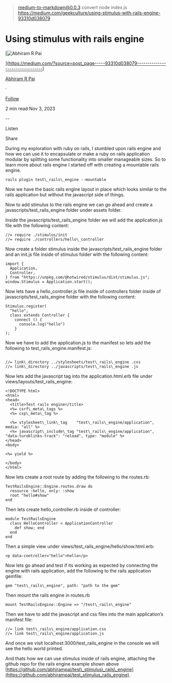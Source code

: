 
> medium-to-markdown@0.0.3 convert
> node index.js https://medium.com/geekculture/using-stimulus-with-rails-engine-93310d038079

Using stimulus with rails engine
================================

[![Abhiram R Pai](https://miro.medium.com/v2/resize:fill:88:88/1*noNoraQlXqVek4YuiU50ww.jpeg)

](https://medium.com/?source=post_page-----93310d038079--------------------------------)

[Abhiram R Pai](https://medium.com/?source=post_page-----93310d038079--------------------------------)

·

[Follow](https://medium.com/m/signin?actionUrl=https%3A%2F%2Fmedium.com%2F_%2Fsubscribe%2Fuser%2Fa8ddc8e58b9c&operation=register&redirect=https%3A%2F%2Fabhirampai.medium.com%2Fusing-stimulus-with-rails-engine-93310d038079&user=Abhiram+R+Pai&userId=a8ddc8e58b9c&source=post_page-a8ddc8e58b9c----93310d038079---------------------post_header-----------)

2 min read·Nov 3, 2023

\--

Listen

Share

During my exploration with ruby on rails, I stumbled upon rails engine and how we can use it to encapsulate or make a ruby on rails application modular by splitting some functionality into smaller manageable sizes. So to learn more about rails engine I started off with creating a mountable rails engine.

```
rails plugin test\_rails\_engine --mountable
```

Now we have the basic rails engine layout in place which looks similar to the rails application but without the javascript side of things.

Now to add stimulus to the rails engine we can go ahead and create a javascripts/test\_rails\_engine folder under assets folder.

Inside the javascripts/test\_rails\_engine folder we will add the application.js file with the following content:

```
//= require ./stimulus/init  
//= require ./controllers/hello\_controller
```

Now create a folder stimulus inside the javascripts/test\_rails\_engine folder and an init.js file inside of stimulus folder with the following content:

```
import {  
  Application,  
  Controller,  
} from "https://unpkg.com/@hotwired/stimulus/dist/stimulus.js";  
window.Stimulus = Application.start();
```

Now lets have a hello\_controller.js file inside of controllers folder inside of javascripts/test\_rails\_engine folder with the following content:

```
Stimulus.register(  
  "hello",  
  class extends Controller {  
    connect () {  
      console.log("hello")  
    }  
);
```

Now we have to add the application.js to the manifest so lets add the following to test\_rails\_engine.manifest.js:

```
  
//= link\_directory ../stylesheets/test\_rails\_engine .css  
//= link\_directory ../javascripts/test\_rails\_engine .js
```

Now lets add the javascript tag into the application.html.erb file under views/layouts/test\_rails\_engine:

```
<!DOCTYPE html>  
<html>  
<head>  
  <title>Test rails engine</title>  
  <%= csrf\_meta\_tags %>  
  <%= csp\_meta\_tag %>  
  
  <%= stylesheet\_link\_tag    "test\_rails\_engine/application", media: "all" %>  
  <%= javascript\_include\_tag "test\_rails\_engine/application", "data-turoblinks-track": "reload", type: "module" %>  
</head>  
<body>  
  
<%= yield %>  
  
</body>  
</html>
```

Now lets create a root route by adding the following to the routes.rb:

```
TestRailsEngine::Engine.routes.draw do  
  resource :hello, only: :show  
  root "hello#show"  
end
```

Then lets create hello\_controller.rb inside of controller:

```
module TestRailsEngine  
  class HelloController < ApplicationController  
    def show; end  
  end  
end
```

Then a simple view under views/test\_rails\_engine/hello/show.html.erb:

```
<p data-controller="hello">hello</p>
```

Now lets go ahead and test if its working as expected by connecting the engine with rails application, add the following to the rails application gemfile:

```
gem "test\_rails\_engine", path: "path to the gem"
```

Then mount the rails engine in routes.rb

```
mount TestRailsEngine::Engine => "/test\_rails\_engine"
```

Then we have to add the javascript and css files into the main application’s manifest file:

```
//= link test\_rails\_engine/application.css  
//= link test\_rails\_engine/application.js
```

And once we visit localhost:3000/test\_rails\_engine in the console we will see the hello world printed.

And thats how we can use stimulus inside of rails engine, attaching the github repo for the rails engine example shown above [https://github.com/abhirampai/test\_stimulus\_rails\_engine](https://github.com/abhirampai/test_stimulus_rails_engine).
